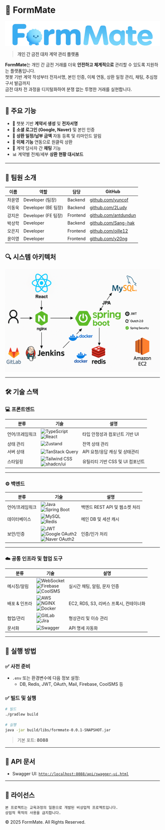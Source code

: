# 💼 FormMate

<img src="./images/logo.png" alt="FormMate logo" width="600"/>

> **개인 간 금전 대차 계약 관리 플랫폼**

**FormMate**는 개인 간 금전 거래를 더욱 **안전하고 체계적으로** 관리할 수 있도록 지원하는 플랫폼입니다.  
챗봇 기반 계약 작성부터 전자서명, 본인 인증, 이체 연동, 상환 일정 관리, 채팅, 추심청구서 발급까지  
금전 대차 전 과정을 디지털화하여 분쟁 없는 투명한 거래를 실현합니다.

---

## 🚀 주요 기능

- 🤖 챗봇 기반 **계약서 생성** 및 **전자서명**
- 🔐 **소셜 로그인 (Google, Naver)** 및 본인 인증
- 📆 **상환 일정/납부 금액** 자동 등록 및 리마인드 알림
- 💸 **이체 기능** 연동으로 원클릭 상환
- 💬 계약 당사자 간 **채팅** 기능
- 📊 계약별 전체/세부 **상환 현황 대시보드**

---

## 👥 팀원 소개

| 이름   | 역할                | 담당     | GitHub                                               |
| ------ | ------------------- | -------- | ---------------------------------------------------- |
| 차윤영 | Developer (팀장)    | Backend  | [github.com/yuncof](https://github.com/yuncof)       |
| 이동욱 | Developer (BE 팀장) | Backend  | [github.com/2Ludy](https://github.com/2Ludy)         |
| 강지은 | Developer (FE 팀장) | Frontend | [github.com/antdundun](https://github.com/antdundun) |
| 박상학 | Developer           | Backend  | [github.com/Sang-hak](https://github.com/Sang-hak)   |
| 오은지 | Developer           | Frontend | [github.com/oille12](https://github.com/oille12)     |
| 윤이영 | Developer           | Frontend | [github.com/y20ng](https://github.com/y20ng)         |

## 🔍 시스템 아키텍처

<img src="./images/architecture.png" alt="FormMate Architecture" width="600"/>

---

## 🛠️ 기술 스택

### 💻 프론트엔드

| 분류            | 기술                                                                                                                                                                                                  | 설명                             |
| --------------- | ----------------------------------------------------------------------------------------------------------------------------------------------------------------------------------------------------- | -------------------------------- |
| 언어/프레임워크 | ![TypeScript](https://img.shields.io/badge/TypeScript-3178C6?style=flat&logo=typescript&logoColor=white)<br>![React](https://img.shields.io/badge/React-61DAFB?style=flat&logo=react&logoColor=black) | 타입 안정성과 컴포넌트 기반 UI   |
| 상태 관리       | ![Zustand](https://img.shields.io/badge/Zustand-000000?style=flat&logo=zustand&logoColor=white)                                                                                                       | 전역 상태 관리                   |
| 서버 상태       | ![TanStack Query](https://img.shields.io/badge/TanStack%20Query-FF4154?style=flat&logo=reactquery&logoColor=white)                                                                                    | API 요청/응답 캐싱 및 상태관리   |
| 스타일링        | ![Tailwind CSS](https://img.shields.io/badge/TailwindCSS-06B6D4?style=flat&logo=tailwindcss&logoColor=white)<br>![shadcn/ui](https://img.shields.io/badge/shadcn/ui-000000?style=flat)                | 유틸리티 기반 CSS 및 UI 컴포넌트 |

---

### ⚙️ 백엔드

| 분류            | 기술                                                                                                                                                                                                                                                                                                            | 설명                           |
| --------------- | --------------------------------------------------------------------------------------------------------------------------------------------------------------------------------------------------------------------------------------------------------------------------------------------------------------- | ------------------------------ |
| 언어/프레임워크 | ![Java](https://img.shields.io/badge/Java%2017-007396?style=flat&logo=java&logoColor=white)<br>![Spring Boot](https://img.shields.io/badge/SpringBoot-6DB33F?style=flat&logo=springboot&logoColor=white)                                                                                                        | 백엔드 REST API 및 웹소켓 처리 |
| 데이터베이스    | ![MySQL](https://img.shields.io/badge/MySQL-4479A1?style=flat&logo=mysql&logoColor=white)<br>![Redis](https://img.shields.io/badge/Redis-DC382D?style=flat&logo=redis&logoColor=white)                                                                                                                          | 메인 DB 및 세션 캐시           |
| 보안/인증       | ![JWT](https://img.shields.io/badge/JWT-000000?style=flat&logo=jsonwebtokens&logoColor=white)<br>![Google OAuth2](https://img.shields.io/badge/Google%20OAuth2-4285F4?style=flat&logo=google&logoColor=white)<br>![Naver OAuth2](https://img.shields.io/badge/Naver%20OAuth2-03C75A?style=flat&logoColor=white) | 인증/인가 처리                 |

---

### ☁️ 공통 인프라 및 협업 도구

| 분류          | 기술                                                                                                                                                                                                                                                                                   | 설명                                    |
| ------------- | -------------------------------------------------------------------------------------------------------------------------------------------------------------------------------------------------------------------------------------------------------------------------------------- | --------------------------------------- |
| 메시징/알림   | ![WebSocket](https://img.shields.io/badge/WebSocket-000000?style=flat)<br>![Firebase](https://img.shields.io/badge/Firebase-FFCA28?style=flat&logo=firebase&logoColor=black)<br>![CoolSMS](https://img.shields.io/badge/CoolSMS-00B2FF?style=flat&logoColor=white)                     | 실시간 채팅, 알림, 문자 인증            |
| 배포 & 인프라 | ![AWS](https://img.shields.io/badge/AWS-232F3E?style=flat&logo=amazonaws&logoColor=white)<br>![NGINX](https://img.shields.io/badge/Nginx-009639?style=flat&logo=nginx&logoColor=white)<br>![Docker](https://img.shields.io/badge/Docker-2496ED?style=flat&logo=docker&logoColor=white) | EC2, RDS, S3, 리버스 프록시, 컨테이너화 |
| 협업/관리     | ![GitLab](https://img.shields.io/badge/GitLab-FC6D26?style=flat&logo=gitlab&logoColor=white)<br>![Jira](https://img.shields.io/badge/Jira-0052CC?style=flat&logoColor=white)                                                                                                           | 형상관리 및 이슈 관리                   |
| 문서화        | ![Swagger](https://img.shields.io/badge/Swagger-85EA2D?style=flat&logo=swagger&logoColor=black)                                                                                                                                                                                        | API 명세 자동화                         |

---

## 🧪 실행 방법

### ✅ 사전 준비

- `.env` 또는 환경변수에 다음 정보 설정:
  - DB, Redis, JWT, OAuth, Mail, Firebase, CoolSMS 등

### ✅ 빌드 및 실행

```bash
# 빌드
./gradlew build

# 실행
java -jar build/libs/formmate-0.0.1-SNAPSHOT.jar
```

> 기본 포트: **8088**

---

## 📘 API 문서

- Swagger UI: [`http://localhost:8088/api/swagger-ui.html`](http://localhost:8088/api/swagger-ui.html)

---

## 📄 라이선스

```
본 프로젝트는 교육과정의 일환으로 개발된 비상업적 프로젝트입니다.
상업적 목적의 사용을 금지합니다.
```

© 2025 FormMate. All Rights Reserved.
